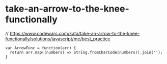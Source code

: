 # take-an-arrow-to-the-knee-functionally
// https://www.codewars.com/kata/take-an-arrow-to-the-knee-functionally/solutions/javascript/me/best_practice


```
var ArrowFunc = function(arr) {
  return arr.map((numbers) => String.fromCharCode(numbers)).join('');
}
```
